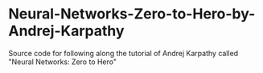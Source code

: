# Neural-Networks-Zero-to-Hero-by-Andrej-Karpathy
Source code for following along the tutorial of Andrej Karpathy called "Neural Networks: Zero to Hero"
